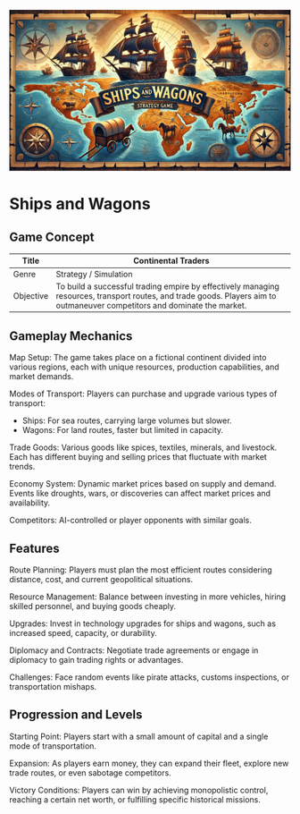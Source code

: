 ![Banner](./docs/ships-and-wagons-banner.jpeg)

# Ships and Wagons

## Game Concept

| Title       | Continental Traders                                                                 |
|-------------|--------------------------------------------------------------------------------------|
| Genre       | Strategy / Simulation                                                                |
| Objective   | To build a successful trading empire by effectively managing resources, transport routes, and trade goods. Players aim to outmaneuver competitors and dominate the market. |

## Gameplay Mechanics

Map Setup: The game takes place on a fictional continent divided into various regions, each with unique resources, production capabilities, and market demands.

Modes of Transport: Players can purchase and upgrade various types of transport:
- Ships: For sea routes, carrying large volumes but slower.
- Wagons: For land routes, faster but limited in capacity.

Trade Goods: Various goods like spices, textiles, minerals, and livestock. Each has different buying and selling prices that fluctuate with market trends.

Economy System: Dynamic market prices based on supply and demand. Events like droughts, wars, or discoveries can affect market prices and availability.

Competitors: AI-controlled or player opponents with similar goals.

## Features
Route Planning: Players must plan the most efficient routes considering distance, cost, and current geopolitical situations.

Resource Management: Balance between investing in more vehicles, hiring skilled personnel, and buying goods cheaply.

Upgrades: Invest in technology upgrades for ships and wagons, such as increased speed, capacity, or durability.

Diplomacy and Contracts: Negotiate trade agreements or engage in diplomacy to gain trading rights or advantages.

Challenges: Face random events like pirate attacks, customs inspections, or transportation mishaps.

## Progression and Levels

Starting Point: Players start with a small amount of capital and a single mode of transportation.

Expansion: As players earn money, they can expand their fleet, explore new trade routes, or even sabotage competitors.

Victory Conditions: Players can win by achieving monopolistic control, reaching a certain net worth, or fulfilling specific historical missions.

